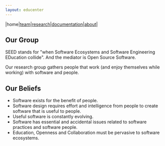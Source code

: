 ```yaml
---
layout: educenter
---
```


|home|[team](./team)|[research](./research)|[documentation](./docs)|[about](./about.md)|

## Our Group
 
SEED stands for "when Software Ecosystems and Software Engineering EDucation collide". 
And the mediator is Open Source Software.

Our research group gathers people that work (and enjoy themselves while working) with software and people.


## Our Beliefs

+ Software exists for the benefit of people.
+ Software design requires effort and intelligence from people to create software that is useful to people. 
+ Useful software is constantly evolving. 
+ Software has essential and accidental issues related to software practices and software people.
+ Education, Openness and Collaboration must be pervasive to software ecosystems.
